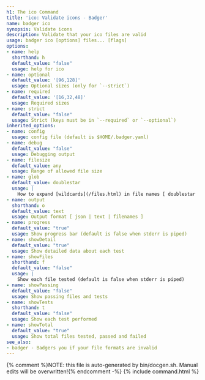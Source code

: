 ```yaml
---
h1: The ico Command
title: 'ico: Validate icons - Badger'
name: badger ico
synopsis: Validate icons
description: Validate that your ico files are valid
usage: badger ico [options] files... [flags]
options:
- name: help
  shorthand: h
  default_value: "false"
  usage: help for ico
- name: optional
  default_value: '[96,128]'
  usage: Optional sizes (only for `--strict`)
- name: required
  default_value: '[16,32,48]'
  usage: Required sizes
- name: strict
  default_value: "false"
  usage: Strict (keys must be in `--required` or `--optional`)
inherited_options:
- name: config
  usage: config file (default is $HOME/.badger.yaml)
- name: debug
  default_value: "false"
  usage: Debugging output
- name: filesize
  default_value: any
  usage: Range of allowed file size
- name: glob
  default_value: doublestar
  usage: |
    How to expand [wildcards](/files.html) in file names [ doublestar | golang | none ]
- name: output
  shorthand: o
  default_value: text
  usage: Output format [ json | text | filenames ]
- name: progress
  default_value: "true"
  usage: Show progress bar (default is false when stderr is piped)
- name: showDetail
  default_value: "true"
  usage: Show detailed data about each test
- name: showFiles
  shorthand: f
  default_value: "false"
  usage: |
    Show each file tested (default is false when stderr is piped)
- name: showPassing
  default_value: "false"
  usage: Show passing files and tests
- name: showTests
  shorthand: t
  default_value: "false"
  usage: Show each test performed
- name: showTotal
  default_value: "true"
  usage: Show total files tested, passed and failed
see_also:
- badger - Badgers you if your file formats are invalid
---
```

{% comment %}NOTE: this file is auto-generated by bin/docgen.sh.  Manual edits will be overwritten!{% endcomment -%}
{% include command.html %}
